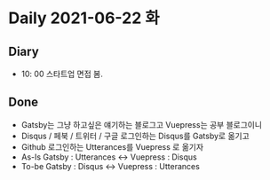 # Daily 2021-06-22 화

## Diary

- 10: 00 스타트업 면접 봄.

## Done  

- Gatsby는 그냥 하고싶은 얘기하는 블로그고 Vuepress는 공부 블로그이니  
- Disqus / 페북 / 트위터 / 구글 로그인하는 Disqus를 Gatsby로 옮기고  
- Github 로그인하는 Utterances를 Vuepress 로 옮기자  
- As-Is Gatsby : Utterances <-> Vuepress : Disqus  
- To-be Gatsby : Disqus <-> Vuepress : Utterances  
